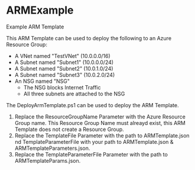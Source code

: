 # ARMExample
Example ARM Template

This ARM Template can be used to deploy the following to an Azure Resource Group:

* A VNet named "TestVNet" (10.0.0.0/16)
* A Subnet named "Subnet1" (10.0.0.0/24)
* A Subnet named "Subnet2" (10.0.1.0/24)
* A Subnet named "Subnet3" (10.0.2.0/24)
* An NSG named "NSG"
   * The NSG blocks Internet Traffic
   * All three subnets are attached to the NSG
   
The DeployArmTemplate.ps1 can be used to deploy the ARM Template.  

1)  Replace the ResourceGroupName Parameter with the Azure Resource Group name.  This Resource Group Name must alreayd exist, this ARM Template does not create a Resource Group.
2)  Replace the TemplateFile Parameter with the path to ARMTemplate.json
nd TemplateParameterFile with your path to ARMTemplate.json & ARMTemplateParameters.json.
3)  Replace the TemplateParameterFile Parameter with the path to ARMTemplateParams.json.
